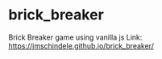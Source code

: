 # brick_breaker
Brick Breaker game using vanilla js
 Link: https://jmschindele.github.io/brick_breaker/
